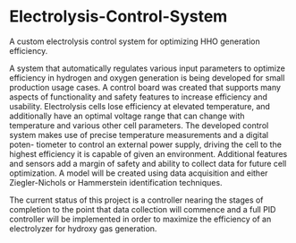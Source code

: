 # Electrolysis-Control-System
A custom electrolysis control system for optimizing HHO generation efficiency.

A system that automatically regulates various input parameters to optimize efficiency in hydrogen and oxygen generation is being developed for small
production usage cases. A control board was created that supports many aspects of
functionality and safety features to increase efficiency and usability. Electrolysis cells
lose efficiency at elevated temperature, and additionally have an optimal voltage range
that can change with temperature and various other cell parameters. The developed
control system makes use of precise temperature measurements and a digital poten-
tiometer to control an external power supply, driving the cell to the highest efficiency it
is capable of given an environment. Additional features and sensors add a margin of
safety and ability to collect data for future cell optimization. A model will be created using data acquisition and either Ziegler-Nichols or Hammerstein identification techniques.

The current status of this project is a controller nearing the stages of completion to the point that data collection will commence and a full PID controller will be implemented in order to maximize the efficiency of an electrolyzer for hydroxy gas generation.
